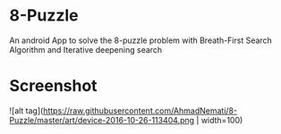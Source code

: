 # 8-Puzzle
An android App to solve the 8-puzzle problem with  Breath-First Search Algorithm and Iterative deepening search 
# Screenshot
![alt tag](https://raw.githubusercontent.com/AhmadNemati/8-Puzzle/master/art/device-2016-10-26-113404.png | width=100)
